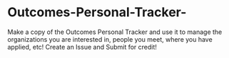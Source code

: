 # Outcomes-Personal-Tracker-
Make a copy of the Outcomes Personal Tracker and use it to manage the organizations you are interested in, people you meet, where you have applied, etc! 
Create an Issue and Submit for credit! 
